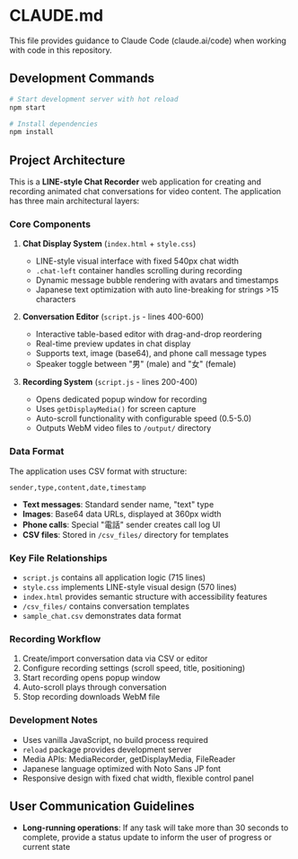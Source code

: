 # CLAUDE.md

This file provides guidance to Claude Code (claude.ai/code) when working with code in this repository.

## Development Commands

```bash
# Start development server with hot reload
npm start

# Install dependencies
npm install
```

## Project Architecture

This is a **LINE-style Chat Recorder** web application for creating and recording animated chat conversations for video content. The application has three main architectural layers:

### Core Components

1. **Chat Display System** (`index.html` + `style.css`)
   - LINE-style visual interface with fixed 540px chat width
   - `.chat-left` container handles scrolling during recording
   - Dynamic message bubble rendering with avatars and timestamps
   - Japanese text optimization with auto line-breaking for strings >15 characters

2. **Conversation Editor** (`script.js` - lines 400-600)
   - Interactive table-based editor with drag-and-drop reordering
   - Real-time preview updates in chat display
   - Supports text, image (base64), and phone call message types
   - Speaker toggle between "男" (male) and "女" (female)

3. **Recording System** (`script.js` - lines 200-400)
   - Opens dedicated popup window for recording
   - Uses `getDisplayMedia()` for screen capture
   - Auto-scroll functionality with configurable speed (0.5-5.0)
   - Outputs WebM video files to `/output/` directory

### Data Format

The application uses CSV format with structure:
```
sender,type,content,date,timestamp
```

- **Text messages**: Standard sender name, "text" type
- **Images**: Base64 data URLs, displayed at 360px width  
- **Phone calls**: Special "電話" sender creates call log UI
- **CSV files**: Stored in `/csv_files/` directory for templates

### Key File Relationships

- `script.js` contains all application logic (715 lines)
- `style.css` implements LINE-style visual design (570 lines)
- `index.html` provides semantic structure with accessibility features
- `/csv_files/` contains conversation templates
- `sample_chat.csv` demonstrates data format

### Recording Workflow

1. Create/import conversation data via CSV or editor
2. Configure recording settings (scroll speed, title, positioning)
3. Start recording opens popup window
4. Auto-scroll plays through conversation
5. Stop recording downloads WebM file

### Development Notes

- Uses vanilla JavaScript, no build process required
- `reload` package provides development server
- Media APIs: MediaRecorder, getDisplayMedia, FileReader
- Japanese language optimized with Noto Sans JP font
- Responsive design with fixed chat width, flexible control panel

## User Communication Guidelines

- **Long-running operations**: If any task will take more than 30 seconds to complete, provide a status update to inform the user of progress or current state